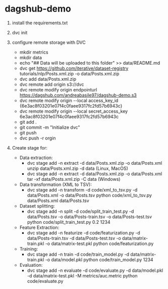 # dagshub-demo

1. install the requirements.txt
2. dvc init
3. configure remote storage with DVC
    - mkdir metrics
    - mkdir data
    - echo "## Data will be uploaded to this folder" >> data/README.md
    - dvc get https://github.com/iterative/dataset-registry tutorials/nlp/Posts.xml.zip -o data/Posts.xml.zip
    - dvc add data/Posts.xml.zip
    - dvc remote add origin s3://dvc
    - dvc remote modify origin endpointurl https://dagshub.com/andreabasile97/dagshub-demo.s3
    - dvc remote modify origin --local access_key_id {6e3ac8f03201e07f4c0faee9317fc2fd57b6943c}
    - dvc remote modify origin --local secret_access_key 6e3ac8f03201e07f4c0faee9317fc2fd57b6943c
    - git add .
    - git commit -m "Initialize dvc"
    - git push
    - dvc push -r orgin

4. Create stage for: 
    - Data extraction: 
        - dvc stage add -n extract -d data/Posts.xml.zip -o data/Posts.xml unzip data/Posts.xml.zip -d data (Linux, MacOS)
        - dvc stage add -n extract -d data/Posts.xml.zip -o data/Posts.xml tar -xf data/Posts.xml.zip -C data (Windows)
    - Data transformation (XML to TSV):
        - dvc stage add -n transform -d code/xml_to_tsv.py -d data/Posts.xml -o data/Posts.tsv python code/xml_to_tsv.py data/Posts.xml data/Posts.tsv
    - Dataset splitting:
        - dvc stage add -n split -d code/split_train_test.py -d data/Posts.tsv -o data/Posts-train.tsv -o data/Posts-test.tsv python code/split_train_test.py 0.2 1234
    - Feature Extraction:
        - dvc stage add -n featurize -d code/featurization.py -d data/Posts-train.tsv -d data/Posts-test.tsv -o data/matrix-train.pkl -o data/matrix-test.pkl python code/featurization.py
    - Training:
        - dvc stage add -n train -d code/train_model.py -d data/matrix-train.pkl -o data/model.pkl python code/train_model.py 1234 
    - Evaluation:
        - dvc stage add -n evaluate -d code/evaluate.py -d data/model.pkl -d data/matrix-test.pkl -M metrics/auc.metric python code/evaluate.py
